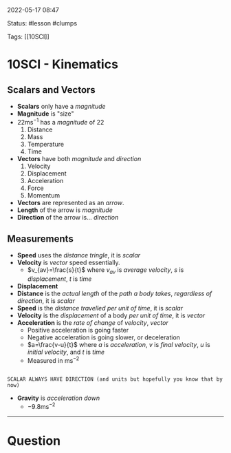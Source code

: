 2022-05-17 08:47

Status: #lesson #clumps

Tags: [[10SCI]]

# 10SCI - Kinematics
## Scalars and Vectors
- **Scalars** only have a *magnitude*
- **Magnitude** is "size"
- $22\text{ms}^{-1}$ has a *magnitude* of $22$
	1. Distance
	2. Mass
	3. Temperature
	4. Time
- **Vectors** have both *magnitude* and *direction*
	1. Velocity
	2. Displacement
	3. Acceleration
	4. Force
	5. Momentum
- **Vectors** are represented as an *arrow*.
- **Length** of the arrow is *magnitude*
- **Direction** of the arrow is... *direction*
## Measurements
- **Speed** uses the *distance tringle*, it is *scalar*
- **Velocity** is *vector* speed essentially. 
	- $v_{av}=\frac{s}{t}$ where $v_{av}$ is *average velocity*, $s$ is *displacement*, $t$ is *time*
- **Displacement** 
- **Distance** is the *actual length* of the *path a body takes*, *regardless of direction*, it is *scalar*
- **Speed** is the *distance travelled per unit of time*, it is *scalar*
- **Velocity** is the *displacement* of a body *per unit of time*, it is *vector*
- **Acceleration** is the *rate of change* of *velocity*, *vector*
	- Positive acceleration is going faster
	- Negative acceleration is going slower, or deceleration
	- $a=\frac{v-u}{t}$ where $a$ is *acceleration*, $v$ is *final velocity*, $u$ is *initial velocity*, and $t$ is *time*
	- Measured in $\text{ms}^{-2}$ 
```ad-caution

SCALAR ALWAYS HAVE DIRECTION (and units but hopefully you know that by now)

```
- **Gravity** is *acceleration down*
	- $-9.8\text{ms}^{-2}$

---
# Question


